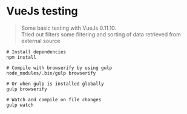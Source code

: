 # VueJs testing
> Some basic testing with VueJs 0.11.10.  
> Tried out filters some filtering and sorting of data retrieved from external source

```Shell
# Install dependencies
npm install

# Compile with browserify by using gulp
node_modules/.bin/gulp browserify

# Or when gulp is installed globally
gulp browserify

# Watch and compile on file changes
gulp watch
```
